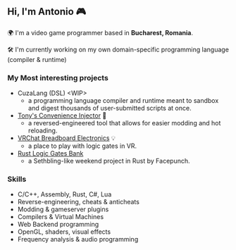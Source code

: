 ## Hi, I'm Antonio 🎮

🌍 I'm a video game programmer based in **Bucharest, Romania**.

🛠️ I'm currently working on my own domain-specific programming language (compiler & runtime)

### My Most interesting projects

+ CuzaLang (DSL) \<WIP\>
  - a programming language compiler and runtime meant to sandbox and digest thousands of user-submitted scripts at once.
+ [Tony's Convenience Injector](https://github.com/antonioganea/tci) 💉
  - a reversed-engineered tool that allows for easier modding and hot reloading.
+ [VRChat Breadboard Electronics](https://www.youtube.com/watch?v=ZMOeGFkdkwo) 💡
  - a place to play with logic gates in VR.
+ [Rust Logic Gates Bank](https://www.youtube.com/watch?v=viVmir-E3ts)
  - a Sethbling-like weekend project in Rust by Facepunch.

### Skills
+ C/C++, Assembly, Rust, C#, Lua
+ Reverse-engineering, cheats & anticheats
+ Modding & gameserver plugins
+ Compilers & Virtual Machines
+ Web Backend programming
+ OpenGL, shaders, visual effects
+ Frequency analysis & audio programming
